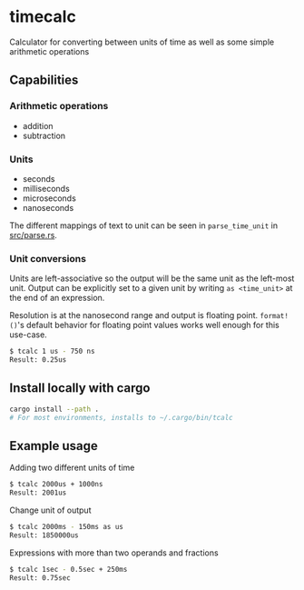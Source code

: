 # timecalc

Calculator for converting between units of time as well as some simple arithmetic operations

## Capabilities

### Arithmetic operations

- addition
- subtraction

### Units

- seconds
- milliseconds
- microseconds
- nanoseconds

The different mappings of text to unit can be seen in `parse_time_unit` in [src/parse.rs](src/parse.rs).

### Unit conversions

Units are left-associative so the output will be the same unit as the left-most unit.
Output can be explicitly set to a given unit by writing `as <time_unit>` at the end of an expression.

Resolution is at the nanosecond range and output is floating point. `format!()`'s default behavior for floating point
values works well enough for this use-case.

```bash
$ tcalc 1 us - 750 ns
Result: 0.25us
```

## Install locally with cargo

```bash
cargo install --path .
# For most environments, installs to ~/.cargo/bin/tcalc
```

## Example usage

Adding two different units of time

```bash
$ tcalc 2000us + 1000ns
Result: 2001us
```

Change unit of output

```bash
$ tcalc 2000ms - 150ms as us
Result: 1850000us
```

Expressions with more than two operands and fractions

```bash
$ tcalc 1sec - 0.5sec + 250ms
Result: 0.75sec
```
